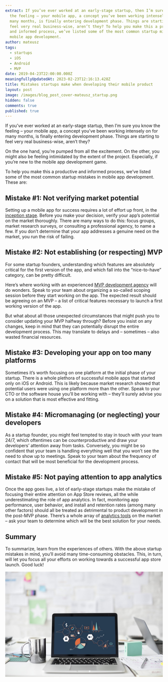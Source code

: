 ```yaml
---
extract: If you’ve ever worked at an early-stage startup, then I’m sure you know
  the feeling – your mobile app, a concept you’ve been working intensely on for
  many months, is finally entering development phase. Things are starting to
  feel very real business-wise, aren’t they? To help you make this a productive
  and informed process, we’ve listed some of the most common startup mistakes in
  mobile app development.
author: mateusz
tags:
  - startups
  - iOS
  - Android
  - MVP
date: 2019-04-23T22:00:00.000Z
meaningfullyUpdatedAt: 2023-02-23T12:16:13.428Z
title: Mistakes startups make when developing their mobile product
layout: post
image: /images/blog_post_cover-mateusz_startup.png
hidden: false
comments: true
published: true
---
```

If you’ve ever worked at an early-stage startup, then I’m sure you know the feeling – your mobile app, a concept you’ve been working intensely on for many months, is finally entering development phase. Things are starting to feel very real business-wise, aren’t they?

On the one hand, you’re pumped from all the excitement. On the other, you might also be feeling intimidated by the extent of the project. Especially, if you’re new to the mobile app development game.

To help you make this a productive and informed process, we’ve listed some of the most common startup mistakes in mobile app development. These are:

## **Mistake #1: Not verifying market potential**

Setting up a mobile app for success requires a lot of effort up front, in the [inception stage](https://docs.microsoft.com/en-us/xamarin/cross-platform/get-started/introduction-to-mobile-sdlc). Before you make your decision, verify your app’s potential on the market thoroughly. There are many ways to do this: focus groups, market research surveys, or consulting a professional agency, to name a few. If you don’t determine that your app addresses a genuine need on the market, you run the risk of failing.

## **Mistake #2: Not establishing (or respecting) MVP**

For some startup founders, understanding which features are absolutely critical for the first version of the app, and which fall into the “nice-to-have” category, can be pretty difficult.

Here’s where working with an experienced [MVP development agency](/our-areas/mvp-development) will do wonders. Speak to your team about organizing a so-called scoping session before they start working on the app. The expected result should be agreeing on an MVP – a list of critical features necessary to launch a first working version of the app.

But what about all those unexpected circumstances that might push you to consider updating your MVP halfway through? Before you insist on any changes, keep in mind that they can potentially disrupt the entire development process. This may translate to delays and – sometimes – also wasted financial resources.

## **Mistake #3: Developing your app on too many platforms**

Sometimes it’s worth focusing on one platform at the initial phase of your startup. There is a whole plethora of successful mobile apps that started only on iOS or Android. This is likely because market research showed that potential users were using one platform more than the other. Speak to your CTO or the software house you’ll be working with – they’ll surely advise you on a solution that is most effective and fitting.

## **Mistake #4: Micromanaging (or neglecting) your developers**

As a startup founder, you might feel tempted to stay in touch with your team 24/7, which oftentimes can be counterproductive and draw your developers’ attention away from tasks. Conversely, you might be so confident that your team is handling everything well that you won’t see the need to show up to meetings. Speak to your team about the frequency of contact that will be most beneficial for the development process.

## **Mistake #5: Not paying attention to app analytics**

Once the app goes live, a lot of early-stage startups make the mistake of focusing their entire attention on App Store reviews, all the while underestimating the role of app analytics. In fact, monitoring app performance, user behavior, and install and retention rates (among many other factors) should all be treated as detrimental to product development in the post-MVP phase. There’s a whole array of [analytics tools](http://www.businessofapps.com/guide/app-analytics/) on the market – ask your team to determine which will be the best solution for your needs.

## **Summary**

To summarize, learn from the experiences of others. With the above startup mistakes in mind, you’ll avoid many time-consuming obstacles. This, in turn, will let you focus all your efforts on working towards a successful app store launch. Good luck!

![software development](/images/mistakes_startups_make_when_developing_their_mobile_product.jpg)